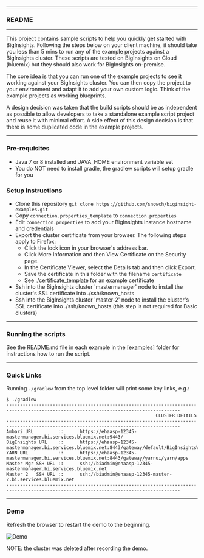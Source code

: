 *********************************************************************
### README
*********************************************************************

This project contains sample scripts  to help you quickly get started with BigInsights. Following the steps below on your client machine, it should take you less than 5 mins to run any of the example projects against a BigInsights cluster. These scripts are tested on BigInsights on Cloud (bluemix) but they should also work for BigInsights on-premise.

The core idea is that you can run one of the example projects to see it working against your BigInsights cluster. You can then copy the project to your environment and adapt it to add your own custom logic.  Think of the example projects as working blueprints.

A design decision was taken that the build scripts should be as independent as possible to allow developers to take a standalone example script project and reuse it with minimal effort.  A side effect of this design decision is that there is some duplicated code in the example projects.

*********************************************************************

### Pre-requisites

- Java 7 or 8 installed and JAVA_HOME environment variable set
- You do NOT need to install gradle, the gradlew scripts will setup gradle for you


### Setup Instructions

- Clone this repository `git clone https://github.com/snowch/biginsight-examples.git`
- Copy `connection.properties_template` to `connection.properties`
- Edit `connection.properties` to add your BigInsights instance hostname and credentials
- Export the cluster certificate from your browser. The following steps apply to Firefox:
  - Click the lock icon in your browser's address bar.
  - Click More Information and then View Certificate on the Security page.
  - In the Certificate Viewer, select the Details tab and then click Export.
  - Save the certificate in this folder with the filename `certificate`
  - See [./certificate_template](./certificate_template) for an example certificate
- Ssh into the BigInsights cluster 'mastermanager' node to install the cluster's SSL certificate into ./ssh/known_hosts
- Ssh into the BigInsights cluster 'master-2' node to install the cluster's SSL certificate into ./ssh/known_hosts (this step is not required for Basic clusters)

*********************************************************************
### Running the scripts

See the README.md file in each example in the [[examples](examples)] folder for instructions how to run the script.
*********************************************************************

### Quick Links

Running `./gradlew` from the top level folder will print some key links, e.g.:

```
$ ./gradlew
--------------------------------------------------------------------------------------------------------------------------------------
                                                       CLUSTER DETAILS
--------------------------------------------------------------------------------------------------------------------------------------
Ambari URL         ::      https://ehaasp-12345-mastermanager.bi.services.bluemix.net:9443/
BigInsights URL    ::      https://ehaasp-12345-mastermanager.bi.services.bluemix.net:8443/gateway/default/BigInsightsWeb/index.html
YARN URL           ::      https://ehaasp-12345-mastermanager.bi.services.bluemix.net:8443/gateway/yarnui/yarn/apps
Master Mgr SSH URL ::      ssh://biadmin@ehaasp-12345-mastermanager.bi.services.bluemix.net
Master 2   SSH URL ::      ssh://biadmin@ehaasp-12345-master-2.bi.services.bluemix.net
--------------------------------------------------------------------------------------------------------------------------------------
```

*********************************************************************

### Demo

Refresh the browser to restart the demo to the beginning.

![Demo](./Overview.gif)

NOTE: the cluster was deleted after recording the demo.
